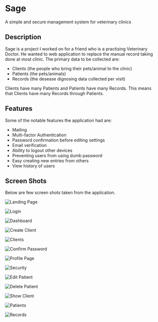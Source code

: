 # Sage

A simple and secure management system for veterinary clinics

## Description

Sage is a project I worked on for a friend who is a practising Veterinary Doctor.
He wanted to web application to replace the manual record taking done at most
clinic.
The primary data to be collected are:
- Clients (the people who bring their pets/animal to the clinic)
- Patients (the pets/animals)
- Records (the desease dignosing data collected per visit)

Clients have many Patients and Patients have many Records. This means that Clients have many Records through Patients.

## Features

Some of the notable features the application had are:
- Mailing
- Multi-factor Authentication
- Password confirmation before editing settings
- Email verification
- Ability to logout other devices
- Preventing users from using dumb password
- Easy creating new entries from others
- View history of users

## Screen Shots

Below are few screen shots taken from the application.

![Landing Page](welcome.png)

![Login](login.png)

![Dashboard](dashboard.png)

![Create Client](new_client.png)

![Clients](clients.png)

![Confirm Password](confirm_password.png)

![Profile Page](profile.png)

![Security](security.png)

![Edit Patient](edit_patient.png)

![Delete Patient](delete_patient.png)

![Show Client](client.png)

![Patients](patients.png)

![Records](records.png)
